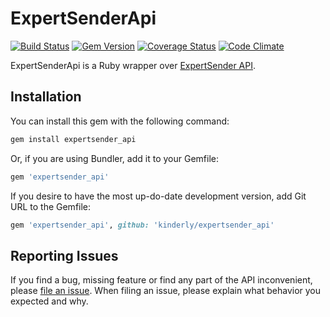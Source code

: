 # ExpertSenderApi

[![Build Status](https://travis-ci.org/kinderly/expertsender_api.png?branch=master)](https://travis-ci.org/kinderly/expertsender_api)
[![Gem Version](https://badge.fury.io/rb/expertsender_api.png)](http://badge.fury.io/rb/expertsender_api)
[![Coverage Status](https://coveralls.io/repos/kinderly/expertsender_api/badge.png)](https://coveralls.io/r/kinderly/expertsender_api)
[![Code Climate](https://codeclimate.com/github/kinderly/expertsender_api.png)](https://codeclimate.com/github/kinderly/expertsender_api)

ExpertSenderApi is a Ruby wrapper over [ExpertSender API](http://manual.expertsender.ru/).

## Installation

You can install this gem with the following command:

```bash
gem install expertsender_api
```

Or, if you are using Bundler, add it to your Gemfile:

```ruby
gem 'expertsender_api'
```

If you desire to have the most up-do-date development version, add Git URL to the Gemfile:
```ruby
gem 'expertsender_api', github: 'kinderly/expertsender_api'
```

## Reporting Issues

If you find a bug, missing feature or find any part of the API inconvenient, please [file an issue](https://github.com/kinderly/expertsender_api/issues/new). When filing an issue, please explain what behavior you expected and why.

